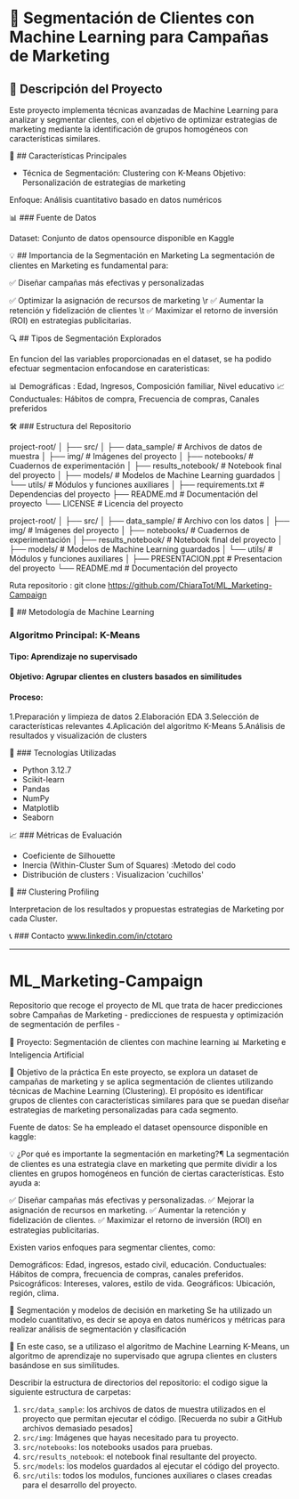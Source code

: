 # 🎯  Segmentación de Clientes con Machine Learning para Campañas de Marketing 

## 📌 Descripción del Proyecto 

Este proyecto implementa técnicas avanzadas de Machine Learning para analizar y segmentar clientes, con el objetivo de optimizar estrategias de marketing mediante la identificación de grupos homogéneos con características similares.

🚀 ## Características Principales

- Técnica de Segmentación: Clustering con K-Means
Objetivo: Personalización de estrategias de marketing

Enfoque: Análisis cuantitativo basado en datos numéricos

📊 ### Fuente de Datos

Dataset: Conjunto de datos opensource disponible en Kaggle


💡 ## Importancia de la Segmentación en Marketing
La segmentación de clientes en Marketing es fundamental para:

✅ Diseñar campañas más efectivas y personalizadas 

✅ Optimizar la asignación de recursos de marketing \r
✅ Aumentar la retención y fidelización de clientes \t
✅ Maximizar el retorno de inversión (ROI) en estrategias publicitarias.


🔍 ## Tipos de Segmentación Explorados

En funcion del las variables proporcionadas en el dataset, se ha podido efectuar segmentacion enfocandose en carateristicas:

📊 Demográficas : Edad, Ingresos, Composición familiar, Nivel educativo
📈 Conductuales: Hábitos de compra, Frecuencia de compras, Canales preferidos


🛠 ### Estructura del Repositorio

project-root/
│
├── src/
│   ├── data_sample/          # Archivos de datos de muestra
│   ├── img/                  # Imágenes del proyecto
│   ├── notebooks/            # Cuadernos de experimentación
│   ├── results_notebook/     # Notebook final del proyecto
│   ├── models/               # Modelos de Machine Learning guardados
│   └── utils/                # Módulos y funciones auxiliares
│
├── requirements.txt          # Dependencias del proyecto
├── README.md                 # Documentación del proyecto
└── LICENSE                   # Licencia del proyecto

project-root/
│
├── src/
│   ├── data_sample/          # Archivo con los datos
│   ├── img/                  # Imágenes del proyecto
│   ├── notebooks/            # Cuadernos de experimentación
│   ├── results_notebook/     # Notebook final del proyecto
│   ├── models/               # Modelos de Machine Learning guardados
│   └── utils/                # Módulos y funciones auxiliares
│
├── PRESENTACION.ppt          # Presentacion del proyecto
└── README.md                 # Documentación del proyecto

Ruta repositorio : git clone https://github.com/ChiaraTot/ML_Marketing-Campaign

🧠 ## Metodología de Machine Learning
 ### Algoritmo Principal: K-Means

#### Tipo: Aprendizaje no supervisado
#### Objetivo: Agrupar clientes en clusters basados en similitudes
#### Proceso:
   1.Preparación y limpieza de datos
   2.Elaboración EDA
   3.Selección de características relevantes
   4.Aplicación del algoritmo K-Means
   5.Análisis de resultados y visualización de clusters



🔬 ### Tecnologías Utilizadas

- Python 3.12.7
- Scikit-learn
- Pandas
- NumPy
- Matplotlib
- Seaborn


📈 ### Métricas de Evaluación

- Coeficiente de Silhouette
- Inercia (Within-Cluster Sum of Squares) :Metodo del codo
- Distribución de clusters : Visualizacion 'cuchillos'

🎯 ## Clustering Profiling

Interpretacion de los resultados y propuestas estrategias de Marketing por cada Cluster.

📞 ### Contacto
www.linkedin.com/in/ctotaro



----------------------------------------------------

# ML_Marketing-Campaign
Repositorio que recoge el proyecto de ML que trata de hacer predicciones sobre Campañas de Marketing - predicciones de respuesta y optimización de segmentación de perfiles -

📌 Proyecto: Segmentación de clientes con machine learning
📊 Marketing e Inteligencia Artificial

🎯 Objetivo de la práctica
En este proyecto, se explora un dataset de campañas de marketing y se aplica segmentación de clientes utilizando técnicas de Machine Learning (Clustering).
El propósito es identificar grupos de clientes con características similares para que se puedan diseñar estrategias de marketing personalizadas para cada segmento.

Fuente de datos: 
Se ha empleado el dataset opensource disponible en kaggle: 

💡 ¿Por qué es importante la segmentación en marketing?¶
La segmentación de clientes es una estrategia clave en marketing que permite dividir a los clientes en grupos homogéneos en función de ciertas características. Esto ayuda a:

✅ Diseñar campañas más efectivas y personalizadas.
✅ Mejorar la asignación de recursos en marketing.
✅ Aumentar la retención y fidelización de clientes.
✅ Maximizar el retorno de inversión (ROI) en estrategias publicitarias.

Existen varios enfoques para segmentar clientes, como:

Demográficos: Edad, ingresos, estado civil, educación.
Conductuales: Hábitos de compra, frecuencia de compras, canales preferidos.
Psicográficos: Intereses, valores, estilo de vida.
Geográficos: Ubicación, región, clima.

🔬 Segmentación y modelos de decisión en marketing
Se ha utilizado un modelo cuantitativo, es decir se apoya en datos numéricos y métricas para realizar análisis de segmentación y clasificación

📌 En este caso, se a utilizaso el algoritmo de Machine Learning K-Means, un algoritmo de aprendizaje no supervisado que agrupa clientes en clusters basándose en sus similitudes.

Describir la estructura de directorios del repositorio: 
el codigo sigue la siguiente estructura de carpetas:
1. ``src/data_sample``: los archivos de datos de muestra utilizados en el proyecto que permitan ejecutar el código. [Recuerda no subir a GitHub archivos demasiado pesados]
2. ``src/img``: Imágenes que hayas necesitado para tu proyecto. 
3. ``src/notebooks``: los notebooks usados para pruebas.
4. ``src/results_notebook``: el notebook final resultante del proyecto.
5. ``src/models``: los modelos guardados al ejecutar el código del proyecto.
6. ``src/utils``: todos los modulos, funciones auxiliares o clases creadas para el desarrollo del proyecto.